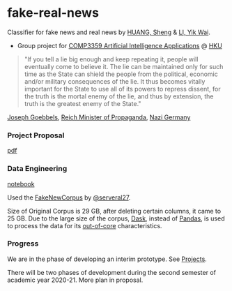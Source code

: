 # fake-real-news
Classifier for fake news and real news by [HUANG, Sheng](https://github.com/vicw0ng-hk) & [LI, Yik Wai](https://github.com/liyikwai).

- Group project for [COMP3359 Artificial Intelligence Applications](https://www.cs.hku.hk/index.php/programmes/course-offered?infile=2020/comp3359.html, "COMP3359 Artificial Intelligence Applications [Section 2A, 2020]") @ [HKU](https://hku.hk, "The University of Hong Kong")

> "If you tell a lie big enough and keep repeating it, people will eventually come to believe it. The lie can be maintained only for such time as the State can shield the people from the political, economic and/or military consequences of the lie. It thus becomes vitally important for the State to use all of its powers to repress dissent, for the truth is the mortal enemy of the lie, and thus by extension, the truth is the greatest enemy of the State."

[Joseph Goebbels](https://en.wikipedia.org/wiki/Joseph_Goebbels), [Reich Minister of Propaganda](https://en.wikipedia.org/wiki/Reich_Ministry_of_Public_Enlightenment_and_Propaganda), [Nazi Germany](https://en.wikipedia.org/wiki/Nazi_Germany)

### Project Proposal
[pdf](reports/proposal.pdf)

### Data Engineering
[notebook](notebooks/data_processing.ipynb)

Used the [FakeNewCorpus](https://github.com/several27/FakeNewsCorpus) by [@serveral27](https://github.com/several27). 

Size of Original Corpus is 29 GB, after deleting certain columns, it came to 25 GB. Due to the large size of the corpus, [Dask](https://dask.org/), instead of [Pandas](https://pandas.pydata.org/), is used to process the data for its [out-of-core](https://en.wikipedia.org/wiki/External_memory_algorithm) characteristics.

### Progress
We are in the phase of developing an interim prototype. See [Projects](https://github.com/vicw0ng-hk/fake-real-news/projects/1).

There will be two phases of development during the second semester of academic year 2020-21. More plan in proposal. 
